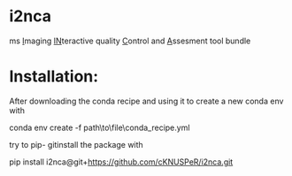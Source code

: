 # i2nca
 ms <ins>I</ins>maging <ins>IN</ins>teractive quality <ins>C</ins>ontrol and <ins>A</ins>ssesment tool bundle

# Installation:
After downloading the conda recipe and using it to create a new conda env with

conda env create -f path\to\file\conda_recipe.yml

try to pip- gitinstall the package with

pip install i2nca@git+https://github.com/cKNUSPeR/i2nca.git
